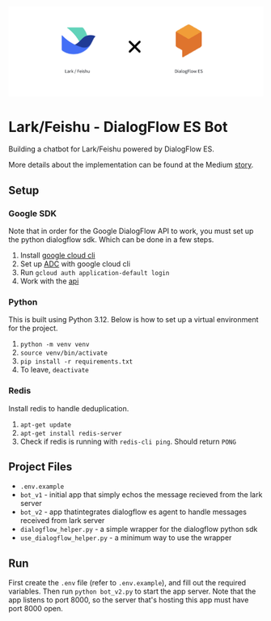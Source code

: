 <p align="center">
  <img src="banner.png" alt="alt text">
</p>

# Lark/Feishu - DialogFlow ES Bot

Building a chatbot for Lark/Feishu powered by DialogFlow ES. 

More details about the implementation can be found at the Medium [story](https://medium.com/@thegeorgeyli/building-a-lark-bot-with-dialogflow-es-32f75a775e12).

## Setup
### Google SDK
Note that in order for the Google DialogFlow API to work, you must set up the python dialogflow sdk. Which can be done in a few steps.
1. Install [google cloud cli](https://cloud.google.com/sdk/docs/install#linux)
2. Set up [ADC](https://cloud.google.com/docs/authentication/set-up-adc-local-dev-environment) with google cloud cli 
3. Run `gcloud auth application-default login` 
3. Work with the [api](https://cloud.google.com/dialogflow/es/docs/quick/api)

### Python
This is built using Python 3.12. Below is how to set up a virtual environment for the project.
1. `python -m venv venv`
2. `source venv/bin/activate`
3. `pip install -r requirements.txt`
3. To leave, `deactivate`

### Redis
Install redis to handle deduplication.
1. `apt-get update`
2. `apt-get install redis-server`
3. Check if redis is running with `redis-cli ping`. Should return `PONG`

## Project Files
- `.env.example` 
- `bot_v1` - initial app that simply echos the message recieved from the lark server
- `bot_v2` - app thatintegrates dialogflow es agent to handle messages received from lark server
- `dialogflow_helper.py` - a simple wrapper for the dialogflow python sdk
- `use_dialogflow_helper.py` - a minimum way to use the wrapper

## Run
First create the `.env` file (refer to `.env.example`), and fill out the required variables. Then run `python bot_v2.py` to start the app server. Note that the app listens to port 8000, so the server that's hosting this app must have port 8000 open.
